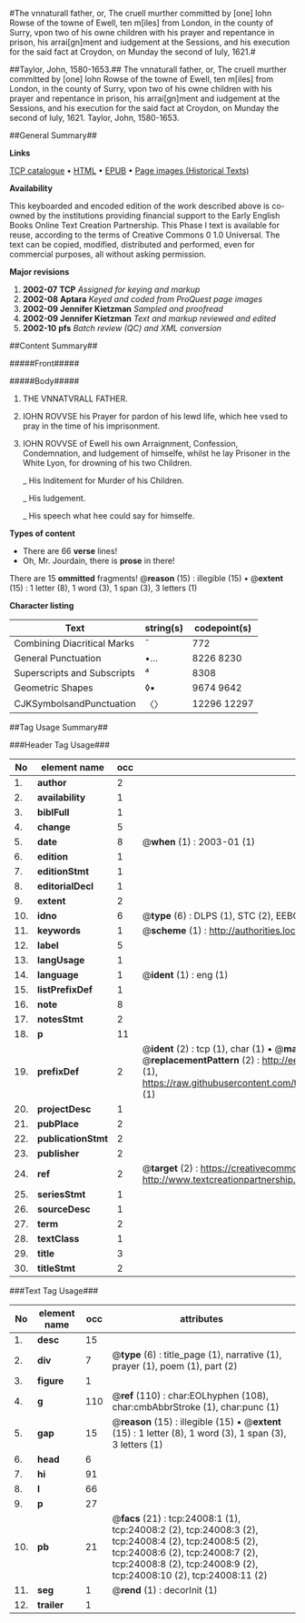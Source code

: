 #The vnnaturall father, or, The cruell murther committed by [one] Iohn Rowse of the towne of Ewell, ten m[iles] from London, in the county of Surry, vpon two of his owne children with his prayer and repentance in prison, his arrai[gn]ment and iudgement at the Sessions, and his execution for the said fact at Croydon, on Munday the second of Iuly, 1621.#

##Taylor, John, 1580-1653.##
The vnnaturall father, or, The cruell murther committed by [one] Iohn Rowse of the towne of Ewell, ten m[iles] from London, in the county of Surry, vpon two of his owne children with his prayer and repentance in prison, his arrai[gn]ment and iudgement at the Sessions, and his execution for the said fact at Croydon, on Munday the second of Iuly, 1621.
Taylor, John, 1580-1653.

##General Summary##

**Links**

[TCP catalogue](http://www.ota.ox.ac.uk/tcp/)  • 
[HTML](http://tei.it.ox.ac.uk/tcp/Texts-HTML/free/A13/A13515.html)  • 
[EPUB](http://tei.it.ox.ac.uk/tcp/Texts-EPUB/free/A13/A13515.epub) • 
[Page images (Historical Texts)](https://data.historicaltexts.jisc.ac.uk/view?pubId=eebo-21467899e&pageId=eebo-21467899e-24008-1)

**Availability**

This keyboarded and encoded edition of the
	       work described above is co-owned by the institutions
	       providing financial support to the Early English Books
	       Online Text Creation Partnership. This Phase I text is
	       available for reuse, according to the terms of Creative
	       Commons 0 1.0 Universal. The text can be copied,
	       modified, distributed and performed, even for
	       commercial purposes, all without asking permission.

**Major revisions**

1. __2002-07__ __TCP__ *Assigned for keying and markup*
1. __2002-08__ __Aptara__ *Keyed and coded from ProQuest page images*
1. __2002-09__ __Jennifer Kietzman__ *Sampled and proofread*
1. __2002-09__ __Jennifer Kietzman__ *Text and markup reviewed and edited*
1. __2002-10__ __pfs__ *Batch review (QC) and XML conversion*

##Content Summary##

#####Front#####

#####Body#####

1. THE
VNNATVRALL
FATHER.

1. IOHN ROVVSE his Prayer for pardon
of his lewd life, which hee vsed to
pray in the time of his imprisonment.

1. IOHN ROVVSE of Ewell his own
Arraignment, Confession, Condemnation,
and Iudgement of himselfe, whilst he lay Prisoner
in the White Lyon, for drowning of
his two Children.

    _ His Inditement for Murder of his
Children.

    _ His Iudgement.

    _ His speech what hee could say for himselfe.

**Types of content**

  * There are 66 **verse** lines!
  * Oh, Mr. Jourdain, there is **prose** in there!

There are 15 **ommitted** fragments! 
 @__reason__ (15) : illegible (15)  •  @__extent__ (15) : 1 letter (8), 1 word (3), 1 span (3), 3 letters (1)

**Character listing**


|Text|string(s)|codepoint(s)|
|---|---|---|
|Combining             Diacritical Marks|̄|772|
|General Punctuation|•…|8226 8230|
|Superscripts             and Subscripts|⁴|8308|
|Geometric Shapes|◊▪|9674 9642|
|CJKSymbolsandPunctuation|〈〉|12296 12297|

##Tag Usage Summary##

###Header Tag Usage###

|No|element name|occ|attributes|
|---|---|---|---|
|1.|__author__|2||
|2.|__availability__|1||
|3.|__biblFull__|1||
|4.|__change__|5||
|5.|__date__|8| @__when__ (1) : 2003-01 (1)|
|6.|__edition__|1||
|7.|__editionStmt__|1||
|8.|__editorialDecl__|1||
|9.|__extent__|2||
|10.|__idno__|6| @__type__ (6) : DLPS (1), STC (2), EEBO-CITATION (1), OCLC (1), VID (1)|
|11.|__keywords__|1| @__scheme__ (1) : http://authorities.loc.gov/ (1)|
|12.|__label__|5||
|13.|__langUsage__|1||
|14.|__language__|1| @__ident__ (1) : eng (1)|
|15.|__listPrefixDef__|1||
|16.|__note__|8||
|17.|__notesStmt__|2||
|18.|__p__|11||
|19.|__prefixDef__|2| @__ident__ (2) : tcp (1), char (1)  •  @__matchPattern__ (2) : ([0-9\-]+):([0-9IVX]+) (1), (.+) (1)  •  @__replacementPattern__ (2) : http://eebo.chadwyck.com/downloadtiff?vid=$1&page=$2 (1), https://raw.githubusercontent.com/textcreationpartnership/Texts/master/tcpchars.xml#$1 (1)|
|20.|__projectDesc__|1||
|21.|__pubPlace__|2||
|22.|__publicationStmt__|2||
|23.|__publisher__|2||
|24.|__ref__|2| @__target__ (2) : https://creativecommons.org/publicdomain/zero/1.0/ (1), http://www.textcreationpartnership.org/docs/. (1)|
|25.|__seriesStmt__|1||
|26.|__sourceDesc__|1||
|27.|__term__|2||
|28.|__textClass__|1||
|29.|__title__|3||
|30.|__titleStmt__|2||


###Text Tag Usage###

|No|element name|occ|attributes|
|---|---|---|---|
|1.|__desc__|15||
|2.|__div__|7| @__type__ (6) : title_page (1), narrative (1), prayer (1), poem (1), part (2)|
|3.|__figure__|1||
|4.|__g__|110| @__ref__ (110) : char:EOLhyphen (108), char:cmbAbbrStroke (1), char:punc (1)|
|5.|__gap__|15| @__reason__ (15) : illegible (15)  •  @__extent__ (15) : 1 letter (8), 1 word (3), 1 span (3), 3 letters (1)|
|6.|__head__|6||
|7.|__hi__|91||
|8.|__l__|66||
|9.|__p__|27||
|10.|__pb__|21| @__facs__ (21) : tcp:24008:1 (1), tcp:24008:2 (2), tcp:24008:3 (2), tcp:24008:4 (2), tcp:24008:5 (2), tcp:24008:6 (2), tcp:24008:7 (2), tcp:24008:8 (2), tcp:24008:9 (2), tcp:24008:10 (2), tcp:24008:11 (2)|
|11.|__seg__|1| @__rend__ (1) : decorInit (1)|
|12.|__trailer__|1||
